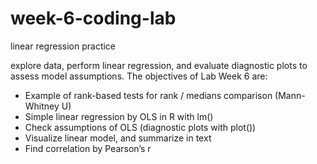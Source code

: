 # week-6-coding-lab
linear regression practice


explore data, perform linear regression, and evaluate diagnostic plots to assess model assumptions. The objectives of Lab Week 6 are:

- Example of rank-based tests for rank / medians comparison (Mann-Whitney U)
- Simple linear regression by OLS in R with lm()
- Check assumptions of OLS (diagnostic plots with plot())
- Visualize linear model, and summarize in text
- Find correlation by Pearson’s r
